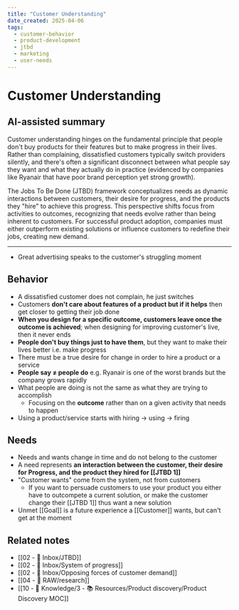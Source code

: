 ```yaml
---
title: "Customer Understanding"
date_created: 2025-04-06
tags:
  - customer-behavior
  - product-development
  - jtbd
  - marketing
  - user-needs
---
```


# Customer Understanding

## AI-assisted summary
Customer understanding hinges on the fundamental principle that people don't buy products for their features but to make progress in their lives. Rather than complaining, dissatisfied customers typically switch providers silently, and there's often a significant disconnect between what people say they want and what they actually do in practice (evidenced by companies like Ryanair that have poor brand perception yet strong growth).

The Jobs To Be Done (JTBD) framework conceptualizes needs as dynamic interactions between customers, their desire for progress, and the products they "hire" to achieve this progress. This perspective shifts focus from activities to outcomes, recognizing that needs evolve rather than being inherent to customers. For successful product adoption, companies must either outperform existing solutions or influence customers to redefine their jobs, creating new demand.

---

- Great advertising speaks to the customer's struggling moment
## Behavior
- A dissatisfied customer does not complain, he just switches
- Customers **don't care about features of a product but if it helps** then get closer to getting their job done
- **When you design for a specific outcome, customers leave once the outcome is achieved**; when designing for improving customer's live, then it never ends
- **People don't buy things just to have them**, but they want to make their lives better i.e. make progress
- There must be a true desire for change in order to hire a product or a service
- **People say ≠ people do** e.g. Ryanair is one of the worst brands but the company grows rapidly
- What people are doing is not the same as what they are trying to accomplish
	- Focusing on the **outcome** rather than on a given activity that needs to happen
- Using a product/service starts with hiring -> using -> firing

## Needs
- Needs and wants change in time and do not belong to the customer
- A need represents **an interaction between the customer, their desire for Progress, and the product they hired for [[JTBD 1]]**
- "Customer wants" come from the system, not from customers
	- If you want to persuade customers to use your product you either have to outcompete a current solution, or make the customer change their [[JTBD 1]] thus want a new solution
- Unmet [[Goal]] is a future experience a [[Customer]] wants, but can't get at the moment

## Related notes
- [[02 - 📩 Inbox/JTBD]]
- [[02 - 📩 Inbox/System of progress]]
- [[02 - 📩 Inbox/Opposing forces of customer demand]]
- [[04 - 💽 RAW/research]]
- [[10 - 🧠 Knowledge/3 - 📚 Resources/Product discovery/Product Discovery MOC]]